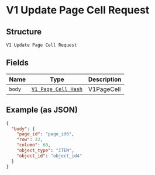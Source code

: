 
# V1 Update Page Cell Request

## Structure

`V1 Update Page Cell Request`

## Fields

| Name | Type | Description |
|  --- | --- | --- |
| `body` | [`V1 Page Cell Hash`](/doc/models/v1-page-cell.md) | V1PageCell |

## Example (as JSON)

```json
{
  "body": {
    "page_id": "page_id6",
    "row": 22,
    "column": 60,
    "object_type": "ITEM",
    "object_id": "object_id4"
  }
}
```

